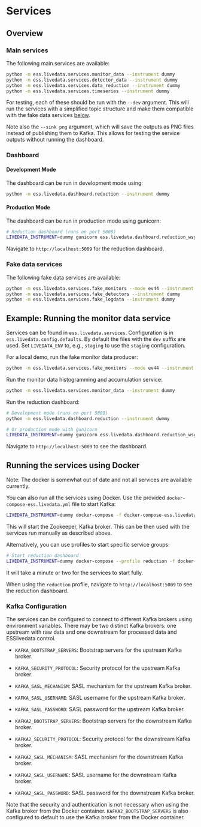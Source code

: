 # Services

## Overview

### Main services

The following main services are available:

```sh
python -m ess.livedata.services.monitor_data --instrument dummy
python -m ess.livedata.services.detector_data --instrument dummy
python -m ess.livedata.services.data_reduction --instrument dummy
python -m ess.livedata.services.timeseries --instrument dummy
```

For testing, each of these should be run with the `--dev` argument.
This will run the services with a simplified topic structure and make them compatible with the fake data services [below](#fake-data-services).

Note also the `--sink png` argument, which will save the outputs as PNG files instead of publishing them to Kafka.
This allows for testing the service outputs without running the dashboard.

### Dashboard

#### Development Mode

The dashboard can be run in development mode using:

```sh
python -m ess.livedata.dashboard.reduction --instrument dummy
```

#### Production Mode

The dashboard can be run in production mode using gunicorn:

```sh
# Reduction dashboard (runs on port 5009)
LIVEDATA_INSTRUMENT=dummy gunicorn ess.livedata.dashboard.reduction_wsgi:application
```

Navigate to `http://localhost:5009` for the reduction dashboard.

### Fake data services

The following fake data services are available:

```sh
python -m ess.livedata.services.fake_monitors --mode ev44 --instrument dummy
python -m ess.livedata.services.fake_detectors --instrument dummy
python -m ess.livedata.services.fake_logdata --instrument dummy
```

## Example: Running the monitor data service

Services can be found in `ess.livedata.services`.
Configuration is in `ess.livedata.config.defaults`.
By default the files with the `dev` suffix are used.
Set `LIVEDATA_ENV` to, e.g., `staging` to use the `staging` configuration.

For a local demo, run the fake monitor data producer:

```sh
python -m ess.livedata.services.fake_monitors --mode ev44 --instrument dummy
```

Run the monitor data histogramming and accumulation service:

```sh
python -m ess.livedata.services.monitor_data --instrument dummy
```

Run the reduction dashboard:

```sh
# Development mode (runs on port 5009)
python -m ess.livedata.dashboard.reduction --instrument dummy

# Or production mode with gunicorn
LIVEDATA_INSTRUMENT=dummy gunicorn ess.livedata.dashboard.reduction_wsgi:application
```

Navigate to `http://localhost:5009` to see the dashboard.

## Running the services using Docker

Note: The docker is somewhat out of date and not all services are available currently.

You can also run all the services using Docker.
Use the provided `docker-compose-ess.livedata.yml` file to start Kafka:

```sh
LIVEDATA_INSTRUMENT=dummy docker-compose -f docker-compose-ess.livedata.yml up
```

This will start the Zookeeper, Kafka broker.
This can be then used with the services run manually as described above.

Alternatively, you can use profiles to start specific service groups:

```sh
# Start reduction dashboard
LIVEDATA_INSTRUMENT=dummy docker-compose --profile reduction -f docker-compose-ess.livedata.yml up
```

It will take a minute or two for the services to start fully.

When using the `reduction` profile, navigate to `http://localhost:5009` to see the reduction dashboard.

### Kafka Configuration

The services can be configured to connect to different Kafka brokers using environment variables.
There may be two distinct Kafka brokers: one upstream with raw data and one downstream for processed data and ESSlivedata control.

- `KAFKA_BOOTSTRAP_SERVERS`: Bootstrap servers for the upstream Kafka broker.
- `KAFKA_SECURITY_PROTOCOL`: Security protocol for the upstream Kafka broker.
- `KAFKA_SASL_MECHANISM`: SASL mechanism for the upstream Kafka broker.
- `KAFKA_SASL_USERNAME`: SASL username for the upstream Kafka broker.
- `KAFKA_SASL_PASSWORD`: SASL password for the upstream Kafka broker.

- `KAFKA2_BOOTSTRAP_SERVERS`: Bootstrap servers for the downstream Kafka broker.
- `KAFKA2_SECURITY_PROTOCOL`: Security protocol for the downstream Kafka broker.
- `KAFKA2_SASL_MECHANISM`: SASL mechanism for the downstream Kafka broker.
- `KAFKA2_SASL_USERNAME`: SASL username for the downstream Kafka broker.
- `KAFKA2_SASL_PASSWORD`: SASL password for the downstream Kafka broker.

Note that the security and authentication is not necessary when using the Kafka broker from the Docker container.
`KAFKA2_BOOTSTRAP_SERVERS` is also configured to default to use the Kafka broker from the Docker container.